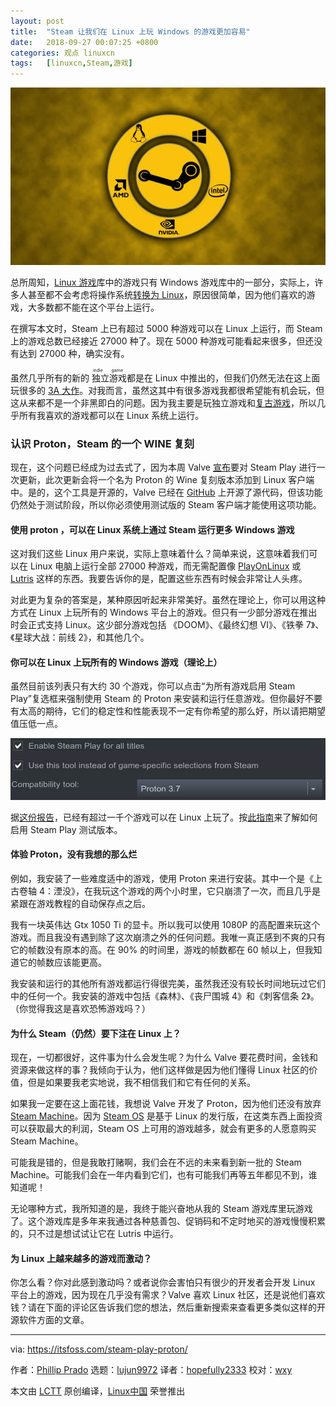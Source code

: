 ```yaml
---
layout: post
title:	"Steam 让我们在 Linux 上玩 Windows 的游戏更加容易"
date:	2018-09-27 00:07:25 +0800 
categories:	观点 linuxcn 
tags:	[linuxcn,Steam,游戏]
---
```



![Steam Wallpaper](/Asserts/Images/album/201809/27/000731cr8chmrhh1rhh1jg.jpg)


总所周知，[Linux 游戏](https://itsfoss.com/linux-gaming-guide/)库中的游戏只有 Windows 游戏库中的一部分，实际上，许多人甚至都不会考虑将操作系统[转换为 Linux](https://itsfoss.com/reasons-switch-linux-windows-xp/)，原因很简单，因为他们喜欢的游戏，大多数都不能在这个平台上运行。


在撰写本文时，Steam 上已有超过 5000 种游戏可以在 Linux 上运行，而 Steam 上的游戏总数已经接近 27000 种了。现在 5000 种游戏可能看起来很多，但还没有达到 27000 种，确实没有。


虽然几乎所有的新的<ruby> 独立游戏 <rt>  indie game </rt></ruby>都是在 Linux 中推出的，但我们仍然无法在这上面玩很多的 [3A 大作](https://itsfoss.com/triplea-game-review/)。对我而言，虽然这其中有很多游戏我都很希望能有机会玩，但这从来都不是一个非黑即白的问题。因为我主要是玩独立游戏和[复古游戏](https://itsfoss.com/play-retro-games-linux/)，所以几乎所有我喜欢的游戏都可以在 Linux 系统上运行。


### 认识 Proton，Steam 的一个 WINE 复刻


现在，这个问题已经成为过去式了，因为本周 Valve [宣布](https://steamcommunity.com/games/221410)要对 Steam Play 进行一次更新，此次更新会将一个名为 Proton 的 Wine 复刻版本添加到 Linux 客户端中。是的，这个工具是开源的，Valve 已经在 [GitHub](https://github.com/ValveSoftware/Proton/) 上开源了源代码，但该功能仍然处于测试阶段，所以你必须使用测试版的 Steam 客户端才能使用这项功能。


#### 使用 proton ，可以在 Linux 系统上通过 Steam 运行更多 Windows 游戏


这对我们这些 Linux 用户来说，实际上意味着什么？简单来说，这意味着我们可以在 Linux 电脑上运行全部 27000 种游戏，而无需配置像 [PlayOnLinux](https://www.playonlinux.com/en/) 或 [Lutris](https://lutris.net/) 这样的东西。我要告诉你的是，配置这些东西有时候会非常让人头疼。


对此更为复杂的答案是，某种原因听起来非常美好。虽然在理论上，你可以用这种方式在 Linux 上玩所有的 Windows 平台上的游戏。但只有一少部分游戏在推出时会正式支持 Linux。这少部分游戏包括 《DOOM》、《最终幻想 VI》、《铁拳 7》、《星球大战：前线 2》，和其他几个。


#### 你可以在 Linux 上玩所有的 Windows 游戏（理论上）


虽然目前该列表只有大约 30 个游戏，你可以点击“为所有游戏启用 Steam Play”复选框来强制使用 Steam 的 Proton 来安装和运行任意游戏。但你最好不要有太高的期待，它们的稳定性和性能表现不一定有你希望的那么好，所以请把期望值压低一点。


![Steam Play](/Asserts/Images/album/201809/27/000732l010272k3mmarg86.jpg)


据[这份报告](https://spcr.netlify.com/)，已经有超过一千个游戏可以在 Linux 上玩了。按[此指南](https://itsfoss.com/steam-play/)来了解如何启用 Steam Play 测试版本。


#### 体验 Proton，没有我想的那么烂


例如，我安装了一些难度适中的游戏，使用 Proton 来进行安装。其中一个是《上古卷轴 4：湮没》，在我玩这个游戏的两个小时里，它只崩溃了一次，而且几乎是紧跟在游戏教程的自动保存点之后。


我有一块英伟达 Gtx 1050 Ti 的显卡。所以我可以使用 1080P 的高配置来玩这个游戏。而且我没有遇到除了这次崩溃之外的任何问题。我唯一真正感到不爽的只有它的帧数没有原本的高。在 90% 的时间里，游戏的帧数都在 60 帧以上，但我知道它的帧数应该能更高。


我安装和运行的其他所有游戏都运行得很完美，虽然我还没有较长时间地玩过它们中的任何一个。我安装的游戏中包括《森林》、《丧尸围城 4》和《刺客信条 2》。（你觉得我这是喜欢恐怖游戏吗？）


#### 为什么 Steam（仍然）要下注在 Linux 上？


现在，一切都很好，这件事为什么会发生呢？为什么 Valve 要花费时间，金钱和资源来做这样的事？我倾向于认为，他们这样做是因为他们懂得 Linux 社区的价值，但是如果要我老实地说，我不相信我们和它有任何的关系。


如果我一定要在这上面花钱，我想说 Valve 开发了 Proton，因为他们还没有放弃 [Steam Machine](https://store.steampowered.com/sale/steam_machines)。因为 [Steam OS](https://itsfoss.com/valve-annouces-linux-based-gaming-operating-system-steamos/) 是基于 Linux 的发行版，在这类东西上面投资可以获取最大的利润，Steam OS 上可用的游戏越多，就会有更多的人愿意购买 Steam Machine。


可能我是错的，但是我敢打赌啊，我们会在不远的未来看到新一批的 Steam Machine。可能我们会在一年内看到它们，也有可能我们再等五年都见不到，谁知道呢！


无论哪种方式，我所知道的是，我终于能兴奋地从我的 Steam 游戏库里玩游戏了。这个游戏库是多年来我通过各种慈善包、促销码和不定时地买的游戏慢慢积累的，只不过是想试试让它在 Lutris 中运行。


#### 为 Linux 上越来越多的游戏而激动？


你怎么看？你对此感到激动吗？或者说你会害怕只有很少的开发者会开发 Linux 平台上的游戏，因为现在几乎没有需求？Valve 喜欢 Linux 社区，还是说他们喜欢钱？请在下面的评论区告诉我们您的想法，然后重新搜索来查看更多类似这样的开源软件方面的文章。




---


via: <https://itsfoss.com/steam-play-proton/>


作者：[Phillip Prado](https://itsfoss.com/author/phillip/) 选题：[lujun9972](https://github.com/lujun9972) 译者：[hopefully2333](https://github.com/hopefully2333) 校对：[wxy](https://github.com/wxy)


本文由 [LCTT](https://github.com/LCTT/TranslateProject) 原创编译，[Linux中国](https://linux.cn/) 荣誉推出
